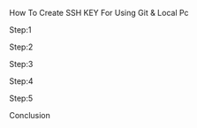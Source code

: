 How To Create SSH KEY For Using Git & Local Pc

Step:1


Step:2


Step:3



Step:4


Step:5


Conclusion
